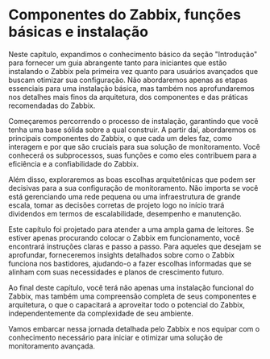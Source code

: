 # Componentes do Zabbix, funções básicas e instalação

Neste capítulo, expandimos o conhecimento básico da seção "Introdução" para
fornecer um guia abrangente tanto para iniciantes que estão instalando o Zabbix
pela primeira vez quanto para usuários avançados que buscam otimizar sua
configuração. Não abordaremos apenas as etapas essenciais para uma instalação
básica, mas também nos aprofundaremos nos detalhes mais finos da arquitetura,
dos componentes e das práticas recomendadas do Zabbix.

Começaremos percorrendo o processo de instalação, garantindo que você tenha uma
base sólida sobre a qual construir. A partir daí, abordaremos os principais
componentes do Zabbix, o que cada um deles faz, como interagem e por que são
cruciais para sua solução de monitoramento. Você conhecerá os subprocessos, suas
funções e como eles contribuem para a eficiência e a confiabilidade do Zabbix.

Além disso, exploraremos as boas escolhas arquitetônicas que podem ser decisivas
para a sua configuração de monitoramento. Não importa se você está gerenciando
uma rede pequena ou uma infraestrutura de grande escala, tomar as decisões
corretas de projeto logo no início trará dividendos em termos de escalabilidade,
desempenho e manutenção.

Este capítulo foi projetado para atender a uma ampla gama de leitores. Se
estiver apenas procurando colocar o Zabbix em funcionamento, você encontrará
instruções claras e passo a passo. Para aqueles que desejam se aprofundar,
forneceremos insights detalhados sobre como o Zabbix funciona nos bastidores,
ajudando-o a fazer escolhas informadas que se alinham com suas necessidades e
planos de crescimento futuro.

Ao final deste capítulo, você terá não apenas uma instalação funcional do
Zabbix, mas também uma compreensão completa de seus componentes e arquitetura, o
que o capacitará a aproveitar todo o potencial do Zabbix, independentemente da
complexidade de seu ambiente.

Vamos embarcar nessa jornada detalhada pelo Zabbix e nos equipar com o
conhecimento necessário para iniciar e otimizar uma solução de monitoramento
avançada.
